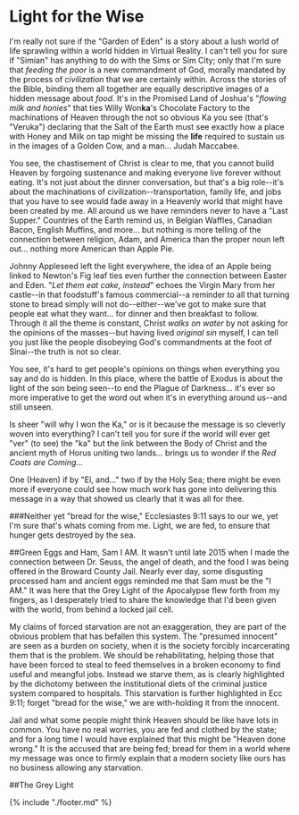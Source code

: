 # Light for the Wise
I'm really not sure if the "Garden of Eden" is a story about a lush world of life sprawling within a world hidden in Virtual Reality.  I can't tell you for sure if "Simian" has anything to do with the Sims or Sim City; only that I'm sure that *feeding the poor* is a new commandment of God, morally mandated by the process of *civilization* that we are certainly within.  Across the stories of the Bible, binding them all together are equally descriptive images of a hidden message about *food.*  It's in the Promised Land of Joshua's "*flowing milk and honies*" that ties Willy Won**ka**'s Chocolate Factory to the machinations of Heaven through the not so obvious Ka you see (that's "Veruka") declaring that the Salt of the Earth must see exactly how a place with Honey and Milk on tap might be missing the **life** required to sustain us in the images of a Golden Cow, and a man... Judah Maccabee.

You see, the chastisement of Christ is clear to me, that you cannot build Heaven by forgoing sustenance and making everyone live forever without eating.  It's not just about the dinner conversation, but that's a big role--it's about the machinations of civilization--transportation, family life, and jobs that you have to see would fade away in a Heavenly world that might have been created by me.  All around us we have reminders never to have a "Last Supper."  Countries of the Earth remind us, in Belgian Waffles, Canadian Bacon, English Muffins, and more... but nothing is more telling of the connection between religion, Adam, and America than the proper noun left out... nothing more American than Apple Pie.

Johnny Appleseed left the light everywhere, the idea of an Apple being linked to Newton's Fig leaf ties even further the connection between Easter and Eden.  "*Let them eat cake, instead*" echoes the Virgin Mary from her castle--in that foodstuff's famous commercial--a reminder to all that turning stone to bread simply will not do--either--we've got to make sure that people eat what they want... for dinner and then breakfast to follow.  Through it all the theme is constant, Christ *walks on water* by not asking for the opinions of the masses--but having lived *original sin* myself, I can tell you just like the people disobeying God's commandments at the foot of Sinai--the truth is not so clear.

You see, it's hard to get people's opinions on things when everything you say and do is hidden.  In this place, where the battle of Exodus is about the light of the son being seen--to end the Plague of Darkness... it's ever so more imperative to get the word out when it's in everything around us--and still unseen.

Is sheer "will why I won the Ka," or is it because the message is so cleverly woven into everything?  I can't tell you for sure if the world will ever get "ver" (to see) the "ka" but the link between the Body of Christ and the ancient myth of Horus uniting two lands... brings us to wonder if the *Red Coats are Coming...*

One (Heaven) if by "El, and..." two if by the Holy Sea; there might be even more if everyone could see how much work has gone into delivering this message in a way that showed us clearly that it was all for thee.  

###Neither yet "bread for the wise," Ecclesiastes 9:11 says to our we,  yet I'm sure that's whats coming from me.  Light, we are fed, to ensure that hunger gets destroyed by the sea.


##Green Eggs and Ham, Sam I AM.
It wasn't until late 2015 when I made the connection between Dr. Seuss, the angel of death, and the food I was being offered in the Broward County Jail.  Nearly ever day, some disgusting processed ham and ancient eggs reminded me that Sam must be the "I AM."  It was here that the Grey Light of the Apocalypse flew forth from my fingers, as I desperately tried to share the knowledge that I'd been given with the world, from behind a locked jail cell.  

My claims of forced starvation are not an exaggeration, they are part of the obvious problem that has befallen this system.  The "presumed innocent" are seen as a burden on society, when it is the society forcibly incarcerating them that is the problem.  We should be rehabilitating, helping those that have been forced to steal to feed themselves in a broken economy to find useful and meangful jobs.  Instead we starve them, as is clearly highlighted by the dichotomy between the institutional diets of the criminal justice system compared to hospitals.  This starvation is further highlighted in Ecc 9:11; forget "bread for the wise," we are with-holding it from the innocent.

Jail and what some people might think Heaven should be like have lots in common.  You have no real worries, you are fed and clothed by the state; and for a long time I would have explained that this might be "Heaven done wrong."  It is the accused that are being fed; bread for them in a world where my message was once to firmly explain that a modern society like ours has no business allowing any starvation.  

##The Grey Light

{% include "./footer.md" %}